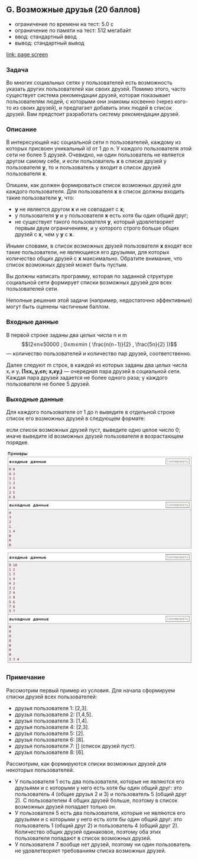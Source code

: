 ## G. Возможные друзья (20 баллов)
- ограничение по времени на тест: 5.0 с
- ограничение по памяти на тест: 512 мегабайт
- ввод: стандартный ввод
- вывод: стандартный вывод

[link: page screen](Screens\Task_G.mhtml)

### Задача
Во многих социальных сетях у пользователей есть возможность указать других пользователей как своих друзей. Помимо этого, часто существует система рекомендации друзей, которая показывает пользователям людей, с которыми они знакомы косвенно (через кого-то из своих друзей), и предлагает добавить этих людей в список друзей. Вам предстоит разработать систему рекомендации друзей.

### Описание
В интересующей нас социальной сети n пользователей, каждому из которых присвоен уникальный id от 1 до n. У каждого пользователя этой сети не более 5 друзей. Очевидно, ни один пользователь не является другом самому себе, и если пользователь __x__ в списке друзей у пользователя __y__, то и пользователь y входит в список друзей пользователя __x__.

Опишем, как должен формироваться список возможных друзей для каждого пользователя. Для пользователя __x__ в список должны входить такие пользователи __y__, что:
- __y__ не является другом __x__ и не совпадает с __x__;
- у пользователя __y__ и у пользователя __x__ есть хотя бы один общий друг;
- не существует такого пользователя __y__, который удовлетворяет первым двум ограничениям, и у которого строго больше общих друзей с __x__, чем у __y__ с __x__.

Иными словами, в список возможных друзей пользователя __x__ входят все такие пользователи, не являющиеся его друзьями, для которых количество общих друзей с __x__ максимально. Обратите внимание, что список возможных друзей может быть пустым.

Вы должны написать программу, которая по заданной структуре социальной сети формирует списки возможных друзей для всех пользователей сети.

Неполные решения этой задачи (например, недостаточно эффективные) могут быть оценены частичным баллом.

### Входные данные
В первой строке заданы два целых числа n и m
$$(2≤n≤50000 ; 0≤m≤min ( \frac{n(n−1)}{2} , \frac{5n}{2} ))$$ 
— количество пользователей и количество пар друзей, соответственно.

Далее следуют m строк, в каждой из которых заданы два целых числа xᵢ и yᵢ
**(1≤xᵢ,yᵢ≤n; xᵢ≠yᵢ)** — очередная пара друзей в социальной сети. Каждая пара друзей задается не более одного раза; у каждого пользователя не более 5 друзей.

### Выходные данные
Для каждого пользователя от 1 до n выведите в отдельной строке список его возможных друзей в следующем формате:

если список возможных друзей пуст, выведите одно целое число 0;
иначе выведите id возможных друзей пользователя в возрастающем порядке.

![картинка примеры](Screens\screen_1.png)

### Примечание
Рассмотрим первый пример из условия.
Для начала сформируем списки друзей всех пользователей:
- друзья пользователя 1: [2,3].
- друзья пользователя 2: [1,4,5].
- друзья пользователя 3: [1,4].
- друзья пользователя 4: [2,3].
- друзья пользователя 5: [2].
- друзья пользователя 6: [8].
- друзья пользователя 7: [] (список друзей пуст).
- друзья пользователя 8: [6].

Рассмотрим, как формируются списки возможных друзей для некоторых пользователей.
- У пользователя 1 есть два пользователя, которые не являются его друзьями и с которыми у него есть хотя бы один общий друг: это пользователь 4 (общие друзья 2 и 3) и пользователь 5 (общий друг 2). С пользователем 4 общих друзей больше, поэтому в список возможных друзей попадает только он.
- У пользователя 5 есть два пользователя, которые не являются его друзьями и с которыми у него есть хотя бы один общий друг: это пользователь 1 (общий друг 2) и пользователь 4 (общий друг 2). Количество общих друзей одинаковое, поэтому оба этих пользователя попадают в список возможных друзей.
- У пользователя 7 вообще нет друзей, поэтому ни один пользователь не удовлетворяет требованиям списка возможных друзей.